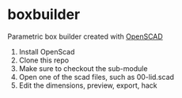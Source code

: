 # boxbuilder
Parametric box builder created with [OpenSCAD](http://www.openscad.org) 

1. Install OpenScad
2. Clone this repo
3. Make sure to checkout the sub-module
4. Open one of the scad files, such as 00-lid.scad
5. Edit the dimensions, preview, export, hack
